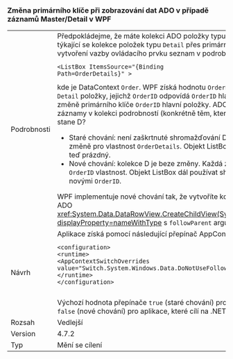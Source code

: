 ### <a name="wpf-changing-a-primary-key-when-displaying-ado-data-in-a-masterdetail-scenario"></a>Změna primárního klíče při zobrazování dat ADO v případě záznamů Master/Detail v WPF

|   |   |
|---|---|
|Podrobnosti|Předpokládejme, že máte kolekci ADO položky typu <code>Order</code>, s relation s názvem &quot;OrderDetails&quot; týkající se kolekce položek typu <code>Detail</code> přes primární klíč &quot;OrderID&quot;. V aplikaci WPF může vytvoření vazby ovládacího prvku seznam v podrobnostech uvedeném pořadí:<pre><code class="lang-xml">&lt;ListBox ItemsSource=&quot;{Binding Path=OrderDetails}&quot; &gt;&#13;&#10;</code></pre>kde je DataContext <code>Order</code>. WPF získá hodnotu <code>OrderDetails</code> vlastnost – shromažďování D všech <code>Detail</code> položky, jejichž <code>OrderID</code> odpovídá <code>OrderID</code> hlavní položky. Změna chování nastane při změně primárního klíče <code>OrderID</code> hlavní položky. ADO automaticky změní <code>OrderID</code> každé příslušné záznamy v kolekci podrobností (konkrétně těm, které jsou zkopírovány do kolekce D).  Ale co se stane D?<ul><li>Staré chování: není zaškrtnuté shromažďování D.   Hlavní položky nemá <em>není</em> vyvolat oznámení o změně pro vlastnost <code>OrderDetails</code>.  Objekt ListBox i nadále používat shromažďování D, která je teď prázdný.</li><li>Nové chování: kolekce D je beze změny.   Každá z jeho položek vyvolá oznámení o změně pro <code>OrderID</code> vlastnost.  Objekt ListBox dál používat shromažďování D a zobrazí podrobnosti o s novými <code>OrderID</code>.</li></ul>WPF implementuje nové chování tak, že vytvoříte kolekci D jiným způsobem: zavoláním metody ADO <xref:System.Data.DataRowView.CreateChildView(System.Data.DataRelation,System.Boolean)?displayProperty=nameWithType> s <code>followParent</code> argument nastaven na <code>true</code>.|
|Návrh|Aplikace získá pomocí následující přepínač AppContext nové chování.<pre><code class="lang-xml">&lt;configuration&gt;&#13;&#10;&lt;runtime&gt;&#13;&#10;&lt;AppContextSwitchOverrides value=&quot;Switch.System.Windows.Data.DoNotUseFollowParentWhenBindingToADODataRelation=false&quot;/&gt;&#13;&#10;&lt;/runtime&gt;&#13;&#10;&lt;/configuration&gt;&#13;&#10;&#13;&#10;</code></pre>Výchozí hodnota přepínače <code>true</code> (staré chování) pro aplikace, které cílí na .NET 4.7.1 nebo dolů a <code>false</code> (nové chování) pro aplikace, které cílí na .NET 4.7.2 nebo vyšší.|
|Rozsah|Vedlejší|
|Version|4.7.2|
|Typ|Mění se cílení|

